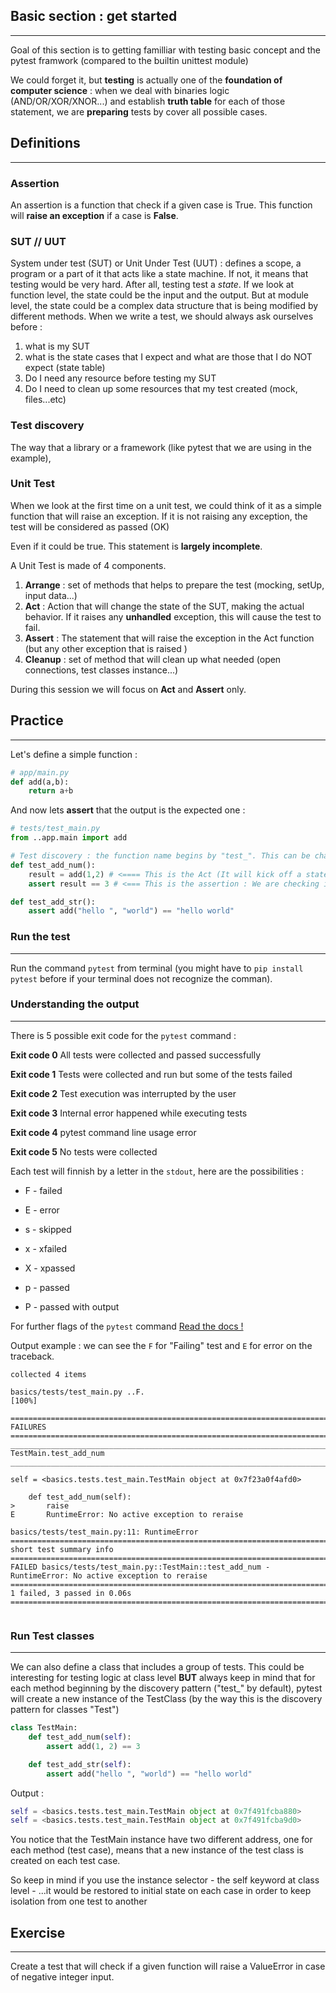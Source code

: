 ## Basic section : get started

---

Goal of this section is to getting familliar with testing basic concept and the pytest framwork (compared to the builtin unittest module)

We could forget it, but **testing** is actually one of the **foundation of computer science** : when we deal with binaries logic (AND/OR/XOR/XNOR...) and establish **truth table** for each of those statement, we are **preparing** tests by cover all possible cases.

## Definitions

___

### Assertion
An assertion is a function that check if a given case is True. 
This function will **raise an exception** if a case is **False**.

### SUT // UUT
System under test (SUT) or Unit Under Test (UUT) : defines a scope, a program or a part of it that acts like a state machine.
If not, it means that testing would be very hard. After all, testing test a *state*. 
If we look at function level, the state could be the input and the output. But at module level, the state could be a complex data structure that is being modified by different methods.
When we write a test, we should always ask ourselves before : 
1. what is my SUT
2. what is the state cases that I expect and what are those that I do NOT expect (state table)
3. Do I need any resource before testing my SUT
4. Do I need to clean up some resources that my test created (mock, files...etc)

### Test discovery

The way that a library or a framework (like pytest that we are using in the example), 

### Unit Test
When we look at the first time on a unit test, we could think of it as a simple function that will raise an exception. 
If it is not raising any exception, the test will be considered as passed (OK)

Even if it could be true. This statement is **largely incomplete**.


A Unit Test is made of 4 components.

1. **Arrange** : set of methods that helps to prepare the test (mocking, setUp, input data...)
2.  **Act** : Action that will change the state of the SUT, making the actual behavior. If it raises any **unhandled** exception, this will cause the test to fail.
3. **Assert** : The statement that will raise the exception in the Act function (but any other exception that is raised )
4. **Cleanup** : set of method that will clean up what needed (open connections, test classes instance...)

During this session we will focus on **Act** and **Assert** only.

## Practice

___

Let's define a simple function :

```python
# app/main.py
def add(a,b):
    return a+b
```

And now lets **assert** that the output is the expected one :

```python
# tests/test_main.py
from ..app.main import add

# Test discovery : the function name begins by "test_". This can be changed in the configuration file but this is the default configuration of pytest
def test_add_num():
    result = add(1,2) # <==== This is the Act (It will kick off a state change, here creating a result variable at the function scope
    assert result == 3 # <=== This is the assertion : We are checking if the state (or a part of it) is what we expect

def test_add_str():
    assert add("hello ", "world") == "hello world"
```

### Run the test

---

Run the command `pytest` from terminal (you might have to `pip install pytest` before if your terminal does not recognize the comman).

### Understanding the output 

---

There is 5 possible exit code for the `pytest` command :

**Exit code 0**
All tests were collected and passed successfully

**Exit code 1**
Tests were collected and run but some of the tests failed

**Exit code 2**
Test execution was interrupted by the user

**Exit code 3**
Internal error happened while executing tests

**Exit code 4**
pytest command line usage error

**Exit code 5**
No tests were collected

Each test will finnish by a letter in the `stdout`, here are the possibilities :

 - F - failed

- E - error

- s - skipped

- x - xfailed

- X - xpassed

- p - passed

- P - passed with output

For further flags of the `pytest` command [Read the docs !](https://docs.pytest.org/en/6.2.x/reference.html#command-line-flags)

Output example : we can see the `F` for "Failing" test and `E` for error on the traceback.

```text
collected 4 items                                                                                                                                                           

basics/tests/test_main.py ..F.                                                                                                                                        [100%]

================================================================================= FAILURES ==================================================================================
___________________________________________________________________________ TestMain.test_add_num ___________________________________________________________________________

self = <basics.tests.test_main.TestMain object at 0x7f23a0f4afd0>

    def test_add_num(self):
>       raise
E       RuntimeError: No active exception to reraise

basics/tests/test_main.py:11: RuntimeError
========================================================================== short test summary info ==========================================================================
FAILED basics/tests/test_main.py::TestMain::test_add_num - RuntimeError: No active exception to reraise
======================================================================== 1 failed, 3 passed in 0.06s ========================================================================


```


### Run Test classes

---
We can also define a class that includes a group of tests. This could be interesting for testing logic at class level **BUT** always keep in mind that 
for each method beginning by the discovery pattern ("test_" by default), pytest will create a new instance of the TestClass (by the way this is the discovery pattern for classes "Test")

```python
class TestMain:
    def test_add_num(self):
        assert add(1, 2) == 3

    def test_add_str(self):
        assert add("hello ", "world") == "hello world"
```

Output : 
```python
self = <basics.tests.test_main.TestMain object at 0x7f491fcba880>
self = <basics.tests.test_main.TestMain object at 0x7f491fcba9d0>
```

You notice that the TestMain instance have two different address, one for each method (test case), means that a new instance of the test class is created on each test case. 

So keep in mind if you use the instance selector - the self keyword at class level - ...it would be restored to initial state on each case in order to keep isolation from one test to another



## Exercise 

---

Create a test that will check if a given function will raise a ValueError in case of negative integer input.








